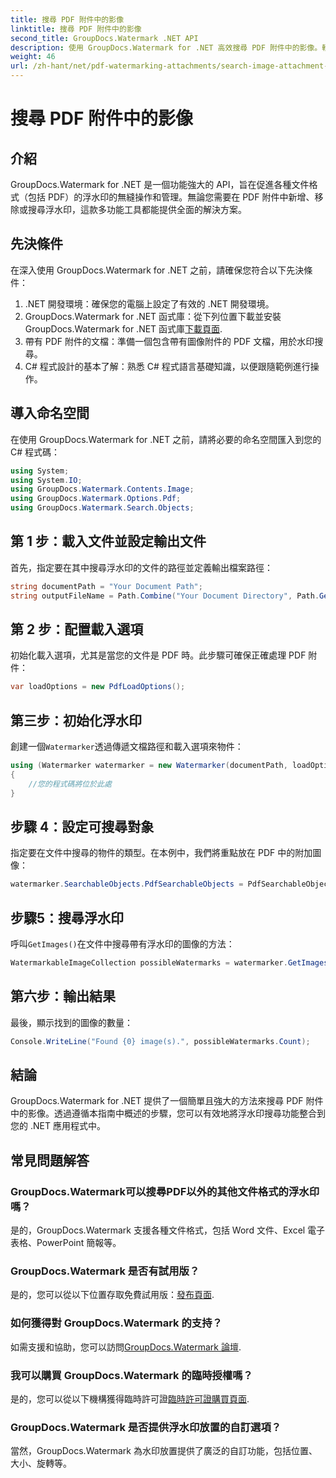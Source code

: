 ```yaml
---
title: 搜尋 PDF 附件中的影像
linktitle: 搜尋 PDF 附件中的影像
second_title: GroupDocs.Watermark .NET API
description: 使用 GroupDocs.Watermark for .NET 高效搜尋 PDF 附件中的影像。輕鬆簡化您的浮水印管理流程。
weight: 46
url: /zh-hant/net/pdf-watermarking-attachments/search-image-attachment-pdf/
---
```


# 搜尋 PDF 附件中的影像

## 介紹
GroupDocs.Watermark for .NET 是一個功能強大的 API，旨在促進各種文件格式（包括 PDF）的浮水印的無縫操作和管理。無論您需要在 PDF 附件中新增、移除或搜尋浮水印，這款多功能工具都能提供全面的解決方案。
## 先決條件
在深入使用 GroupDocs.Watermark for .NET 之前，請確保您符合以下先決條件：
1. .NET 開發環境：確保您的電腦上設定了有效的 .NET 開發環境。
2.  GroupDocs.Watermark for .NET 函式庫：從下列位置下載並安裝 GroupDocs.Watermark for .NET 函式庫[下載頁面](https://releases.groupdocs.com/Watermark/net/).
3. 帶有 PDF 附件的文檔：準備一個包含帶有圖像附件的 PDF 文檔，用於水印搜尋。
4. C# 程式設計的基本了解：熟悉 C# 程式語言基礎知識，以便跟隨範例進行操作。

## 導入命名空間
在使用 GroupDocs.Watermark for .NET 之前，請將必要的命名空間匯入到您的 C# 程式碼：
```csharp
using System;
using System.IO;
using GroupDocs.Watermark.Contents.Image;
using GroupDocs.Watermark.Options.Pdf;
using GroupDocs.Watermark.Search.Objects;
```
## 第 1 步：載入文件並設定輸出文件
首先，指定要在其中搜尋浮水印的文件的路徑並定義輸出檔案路徑：
```csharp
string documentPath = "Your Document Path";
string outputFileName = Path.Combine("Your Document Directory", Path.GetFileName(documentPath));
```
## 第 2 步：配置載入選項
初始化載入選項，尤其是當您的文件是 PDF 時。此步驟可確保正確處理 PDF 附件：
```csharp
var loadOptions = new PdfLoadOptions();
```
## 第三步：初始化浮水印
創建一個`Watermarker`透過傳遞文檔路徑和載入選項來物件：
```csharp
using (Watermarker watermarker = new Watermarker(documentPath, loadOptions))
{
    //您的程式碼將位於此處
}
```
## 步驟 4：設定可搜尋對象
指定要在文件中搜尋的物件的類型。在本例中，我們將重點放在 PDF 中的附加圖像：
```csharp
watermarker.SearchableObjects.PdfSearchableObjects = PdfSearchableObjects.AttachedImages;
```
## 步驟5：搜尋浮水印
呼叫`GetImages()`在文件中搜尋帶有浮水印的圖像的方法：
```csharp
WatermarkableImageCollection possibleWatermarks = watermarker.GetImages();
```
## 第六步：輸出結果
最後，顯示找到的圖像的數量：
```csharp
Console.WriteLine("Found {0} image(s).", possibleWatermarks.Count);
```

## 結論
GroupDocs.Watermark for .NET 提供了一個簡單且強大的方法來搜尋 PDF 附件中的影像。透過遵循本指南中概述的步驟，您可以有效地將浮水印搜尋功能整合到您的 .NET 應用程式中。
## 常見問題解答
### GroupDocs.Watermark可以搜尋PDF以外的其他文件格式的浮水印嗎？
是的，GroupDocs.Watermark 支援各種文件格式，包括 Word 文件、Excel 電子表格、PowerPoint 簡報等。
### GroupDocs.Watermark 是否有試用版？
是的，您可以從以下位置存取免費試用版：[發布頁面](https://releases.groupdocs.com/).
### 如何獲得對 GroupDocs.Watermark 的支持？
如需支援和協助，您可以訪問[GroupDocs.Watermark 論壇](https://forum.groupdocs.com/c/watermark/19).
### 我可以購買 GroupDocs.Watermark 的臨時授權嗎？
是的，您可以從以下機構獲得臨時許可證[臨時許可證購買頁面](https://purchase.groupdocs.com/temporary-license/).
### GroupDocs.Watermark 是否提供浮水印放置的自訂選項？
當然，GroupDocs.Watermark 為水印放置提供了廣泛的自訂功能，包括位置、大小、旋轉等。